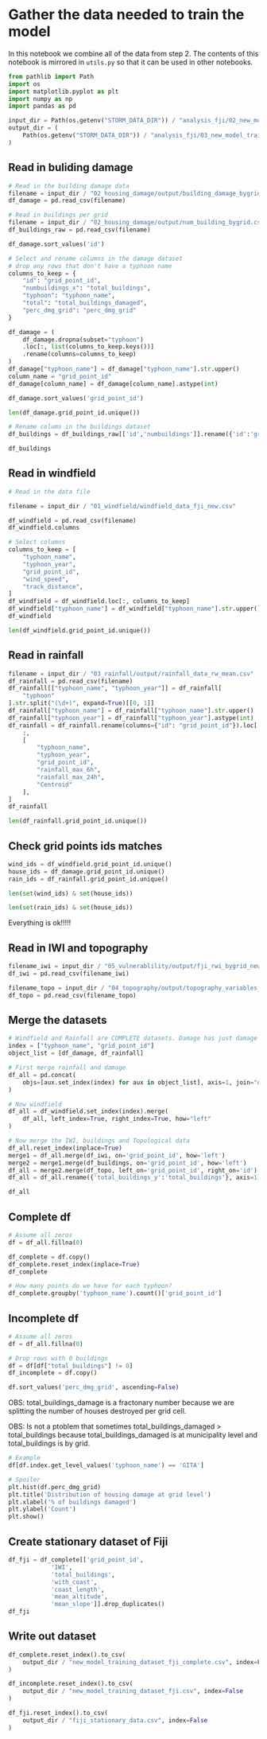 # Gather the data needed to train the model

In this notebook we combine all of the data from
step 2. The contents of this notebook is mirrored
in `utils.py` so that it can be used in other notebooks.

```python
from pathlib import Path
import os
import matplotlib.pyplot as plt
import numpy as np
import pandas as pd
```

```python
input_dir = Path(os.getenv("STORM_DATA_DIR")) / "analysis_fji/02_new_model_input"
output_dir = (
    Path(os.getenv("STORM_DATA_DIR")) / "analysis_fji/03_new_model_training"
)
```

## Read in buliding damage

```python
# Read in the building damage data
filename = input_dir / "02_housing_damage/output/building_damage_bygrid_new.csv"
df_damage = pd.read_csv(filename)

# Read in buildings per grid
filename = input_dir / "02_housing_damage/output/num_building_bygrid.csv"
df_buildings_raw = pd.read_csv(filename)
```

```python
df_damage.sort_values('id')
```

```python
# Select and rename columns in the damage dataset
# drop any rows that don't have a typhoon name
columns_to_keep = {
    "id": "grid_point_id",
    "numbuildings_x": "total_buildings",
    "typhoon": "typhoon_name",
    "total": "total_buildings_damaged",
    "perc_dmg_grid": "perc_dmg_grid"
}

df_damage = (
    df_damage.dropna(subset="typhoon")
    .loc[:, list(columns_to_keep.keys())]
    .rename(columns=columns_to_keep)
)
df_damage["typhoon_name"] = df_damage["typhoon_name"].str.upper()
column_name = "grid_point_id"
df_damage[column_name] = df_damage[column_name].astype(int)

df_damage.sort_values('grid_point_id')
```

```python
len(df_damage.grid_point_id.unique())
```

```python
# Rename colums in the buildings dataset
df_buildings = df_buildings_raw[['id','numbuildings']].rename({'id':'grid_point_id', 'numbuildings':'total_buildings'},axis=1)
```

```python
df_buildings
```

## Read in windfield

```python
# Read in the data file

filename = input_dir / "01_windfield/windfield_data_fji_new.csv"

df_windfield = pd.read_csv(filename)
df_windfield.columns
```

```python
# Select columns
columns_to_keep = [
    "typhoon_name",
    "typhoon_year",
    "grid_point_id",
    "wind_speed",
    "track_distance",
]
df_windfield = df_windfield.loc[:, columns_to_keep]
df_windfield["typhoon_name"] = df_windfield["typhoon_name"].str.upper()
df_windfield
```

```python
len(df_windfield.grid_point_id.unique())
```

## Read in rainfall

```python
filename = input_dir / "03_rainfall/output/rainfall_data_rw_mean.csv"
df_rainfall = pd.read_csv(filename)
df_rainfall[["typhoon_name", "typhoon_year"]] = df_rainfall[
    "typhoon"
].str.split("(\d+)", expand=True)[[0, 1]]
df_rainfall["typhoon_name"] = df_rainfall["typhoon_name"].str.upper()
df_rainfall["typhoon_year"] = df_rainfall["typhoon_year"].astype(int)
df_rainfall = df_rainfall.rename(columns={"id": "grid_point_id"}).loc[
    :,
    [
        "typhoon_name",
        "typhoon_year",
        "grid_point_id",
        "rainfall_max_6h",
        "rainfall_max_24h",
        "Centroid"
    ],
]
df_rainfall
```

```python
len(df_rainfall.grid_point_id.unique())
```

## Check grid points ids matches

```python
wind_ids = df_windfield.grid_point_id.unique()
house_ids = df_damage.grid_point_id.unique()
rain_ids = df_rainfall.grid_point_id.unique()
```

```python
len(set(wind_ids) & set(house_ids))
```

```python
len(set(rain_ids) & set(house_ids))
```

Everything is ok!!!!!


## Read in IWI and topography

```python
filename_iwi = input_dir / "05_vulnerablility/output/fji_rwi_bygrid_new.csv"
df_iwi = pd.read_csv(filename_iwi)
```

```python
filename_topo = input_dir / "04_topography/output/topography_variables_bygrid_new.csv"
df_topo = pd.read_csv(filename_topo)
```

## Merge the datasets

```python
# Windfield and Rainfall are COMPLETE datasets. Damage has just damage info in the cells where are in fact damage.
index = ["typhoon_name", "grid_point_id"]
object_list = [df_damage, df_rainfall]

# First merge rainfall and damage
df_all = pd.concat(
    objs=[aux.set_index(index) for aux in object_list], axis=1, join="outer"
)

# Now windfield
df_all = df_windfield.set_index(index).merge(
    df_all, left_index=True, right_index=True, how="left"
)

# Now merge the IWI, buildings and Topological data
df_all.reset_index(inplace=True)
merge1 = df_all.merge(df_iwi, on='grid_point_id', how='left')
merge2 = merge1.merge(df_buildings, on='grid_point_id', how='left')
df_all = merge2.merge(df_topo, left_on='grid_point_id', right_on='id').set_index(index)
df_all = df_all.rename({'total_buildings_y':'total_buildings'}, axis=1)
```

```python
df_all
```

## Complete df

```python
# Assume all zeros
df = df_all.fillna(0)
```

```python
df_complete = df.copy()
df_complete.reset_index(inplace=True)
df_complete
```

```python
# How many points do we have for each typhoon?
df_complete.groupby('typhoon_name').count()['grid_point_id']
```

## Incomplete df

```python
# Assume all zeros
df = df_all.fillna(0)
```

```python
# Drop rows with 0 buildings
df = df[df["total_buildings"] != 0]
df_incomplete = df.copy()
```

```python
df.sort_values('perc_dmg_grid', ascending=False)
```

OBS: total_buildings_damage is a fractonary number because we are splitting the number of houses destroyed per grid cell.

OBS: Is not a ptoblem that sometimes total_buildings_damaged > total_buildings because total_buildings_damaged is at municipality level and total_buildings is by grid.

```python
# Example
df[df.index.get_level_values('typhoon_name') == 'GITA']
```

```python
# Spoiler
plt.hist(df.perc_dmg_grid)
plt.title('Distribution of housing damage at grid level')
plt.xlabel('% of buildings damaged')
plt.ylabel('Count')
plt.show()
```

## Create stationary dataset of Fiji

```python
df_fji = df_complete[['grid_point_id',
            'IWI',
            'total_buildings',
            'with_coast',
            'coast_length',
            'mean_altitude',
            'mean_slope']].drop_duplicates()
df_fji
```

## Write out dataset

```python
df_complete.reset_index().to_csv(
    output_dir / "new_model_training_dataset_fji_complete.csv", index=False
)

df_incomplete.reset_index().to_csv(
    output_dir / "new_model_training_dataset_fji.csv", index=False
)

df_fji.reset_index().to_csv(
    output_dir / "fiji_stationary_data.csv", index=False
)
```
